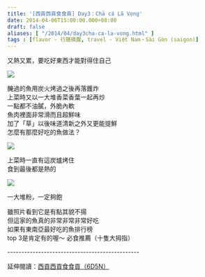 ```yaml
---
title: '[西貢西貢食食貢] Day3：Chả cá Lã Vọng'
date: 2014-04-06T15:00:00.000+08:00
draft: false
aliases: [ "/2014/04/day3cha-ca-la-vong.html" ]
tags : [flavor - 行膳積腹, travel - Việt Nam・Sài Gòn (saigon)]
---
```


又熱又累，要吃好東西才能對得住自己  

[![](https://2.bp.blogspot.com/-mbwHkouyiWA/XDBgdkYg-EI/AAAAAAAAEFo/oMh65OZxPEw_0vN2NuCZnPlJAtn6OisEACLcBGAs/s640/69.jpg)](https://2.bp.blogspot.com/-mbwHkouyiWA/XDBgdkYg-EI/AAAAAAAAEFo/oMh65OZxPEw_0vN2NuCZnPlJAtn6OisEACLcBGAs/s1600/69.jpg)

醃過的魚用炭火烤過之後再落鑊炸  
上菜時又以一大堆香菜香葉一起再炒  
一點都不油膩，外脆內軟  
魚肉裡面非常滑而且超鮮味  
加了「草」以後味道清新之外又更能提鮮  
怎麼有那麼好吃的魚做法？  

[![](https://1.bp.blogspot.com/-SMKUXB3AQ48/XDBgiAToJ3I/AAAAAAAAEFw/o81LOJ0uy38PZ7a4xaqDEvj3bkUtTrg-ACLcBGAs/s640/70.jpg)](https://1.bp.blogspot.com/-SMKUXB3AQ48/XDBgiAToJ3I/AAAAAAAAEFw/o81LOJ0uy38PZ7a4xaqDEvj3bkUtTrg-ACLcBGAs/s1600/70.jpg)

上菜時一直有這炭爐烤住  
食到最後都是熱的  

[![](https://3.bp.blogspot.com/-MipLO1h1n_o/XDBgmuhPKnI/AAAAAAAAEF0/A3Svhi0-9SEjA-6uH5Xg6jZ9bgR9b-uyQCLcBGAs/s640/71.jpg)](https://3.bp.blogspot.com/-MipLO1h1n_o/XDBgmuhPKnI/AAAAAAAAEF0/A3Svhi0-9SEjA-6uH5Xg6jZ9bgR9b-uyQCLcBGAs/s1600/71.jpg)

一大堆粉，一定夠飽  
  
雖照片看到它是有點其貌不揚  
但這家的魚真的非常非常非常好吃  
如果有東南亞最好吃的魚排行榜  
top 3是肯定有的喔～ 必食推薦（十隻大拇指）  
  
\-----------------------------------------------  
  
延伸閱讀：[西貢西貢食食貢（6D5N）](http://www.hidie.net/2014/04/6d5n.html)